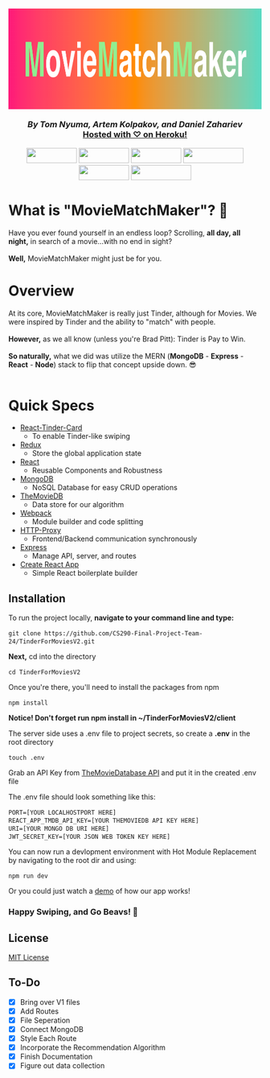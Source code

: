  <h3 align="center"><img width="800" height="200" src="movie_matchmaker.png">
  <br>
 <p align ="center">
  <b><i>By Tom Nyuma, Artem Kolpakov, and Daniel Zahariev</i></b> <br>
  <a href="https://moviematchmaker-app.herokuapp.com/">Hosted with ♡ on Heroku!</a>
</p>
    <p align="center">
      <img width="100" height="30" src="https://badges.aleen42.com/src/react.svg">
      <img width="100" height="30" src="https://badges.aleen42.com/src/node.svg">
      <img width="100" height="30" src="https://badges.aleen42.com/src/redux.svg">
      <img width="120" height="30" src="https://badges.aleen42.com/src/javascript.svg">
      <img width="100" height="30" src="https://badges.aleen42.com/src/npm.svg">
      <img width="120" height="30" src="https://badges.aleen42.com/src/webpack.svg">
      <br>
    </p>
 </h3>
 


<h1> What is "MovieMatchMaker"? 🧐 </h1>

<p>
 Have you ever found yourself in an endless loop? Scrolling, <b>all day, all night,</b> in search of a movie...with no end in sight?</b> <br> <br> <b>Well,</b> MovieMatchMaker might just be for you. 
</p>

<h1> Overview </h1>

<p>
  At its core, MovieMatchMaker is really just Tinder, although for Movies. We were inspired by Tinder and the ability to "match" with people.<br>
 <br>
 <b>However,</b> as we all know (unless you're Brad Pitt): Tinder is Pay to Win.<br><br>
 <b>So naturally,</b> what we did was utilize the MERN (<b>MongoDB</b> - <b>Express</b> - <b>React</b> - <b>Node</b>) stack to flip that concept upside down. 😎 <br><br>
 
<h1>Quick Specs </h1>

- [React-Tinder-Card](https://github.com/3DJakob/react-tinder-card) 
   - To enable Tinder-like swiping 
- [Redux](https://redux.js.org/)
   - Store the global application state
- [React](https://reactjs.org/)
   - Reusable Components and Robustness
- [MongoDB](https://www.mongodb.com/)
   - NoSQL Database for easy CRUD operations
- [TheMovieDB](https://developers.themoviedb.org/3/getting-started)
   - Data store for our algorithm
- [Webpack](https://webpack.js.org/)
   - Module builder and code splitting
- [HTTP-Proxy](https://www.npmjs.com/package/http-proxy-middleware)
   - Frontend/Backend communication synchronously
- [Express](https://expressjs.com/)
   - Manage API, server, and routes
- [Create React App](https://create-react-app.dev/)
   - Simple React boilerplate builder
 


<h2>Installation</h2>

<p>
  To run the project locally, <b> navigate to your command line and type: </b>
</p>

```
git clone https://github.com/CS290-Final-Project-Team-24/TinderForMoviesV2.git
```

<p>
  <b>Next,</b> cd into the directory
</p>

```
cd TinderForMoviesV2
```

Once you're there, you'll need to install the packages from npm

```
npm install
```

<b>Notice! Don't forget run npm install in ~/TinderForMoviesV2/client</b>

The server side uses a .env file to project secrets, so create a <b>.env</b> in the root directory

```
touch .env
```

Grab an API Key from [TheMovieDatabase API](https://developers.themoviedb.org/3/getting-started/introduction) and put it in the created .env file

The .env file should look something like this:
```
PORT=[YOUR LOCALHOSTPORT HERE]
REACT_APP_TMDB_API_KEY=[YOUR THEMOVIEDB API KEY HERE]
URI=[YOUR MONGO DB URI HERE]
JWT_SECRET_KEY=[YOUR JSON WEB TOKEN KEY HERE]
```

You can now run a devlopment environment with Hot Module Replacement by navigating to the root dir and using:
```
npm run dev
```

Or you could just watch a [demo](https://drive.google.com/file/d/1Ml4DUwqGsJUOtaRiTPDloRr0rATGGXKh/view?usp=sharing) of how our app works!

### Happy Swiping, and Go Beavs! 🦦 

## License

[MIT License](https://opensource.org/licenses/MIT)

## To-Do

- [x] Bring over V1 files 
- [x] Add Routes 
- [x] File Seperation
- [x] Connect MongoDB 
- [x] Style Each Route
- [x] Incorporate the Recommendation Algorithm
- [x] Finish Documentation
- [x] Figure out data collection
